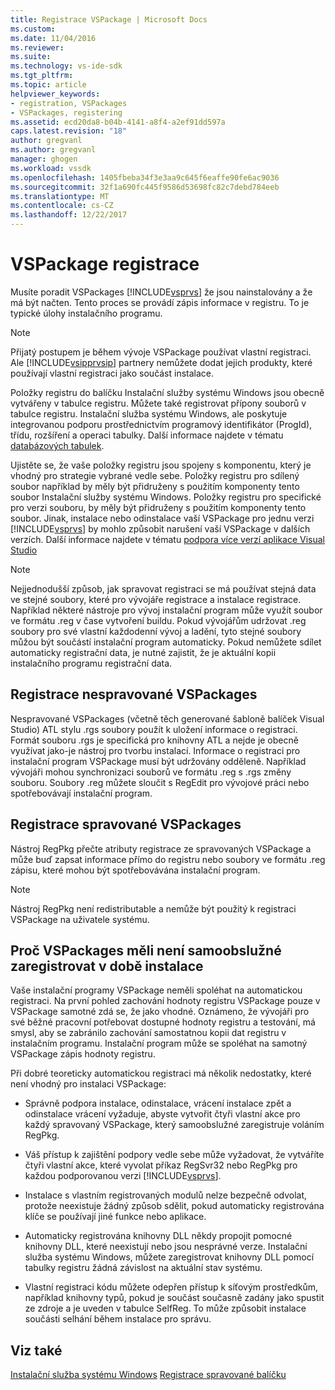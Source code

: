 ```yaml
---
title: Registrace VSPackage | Microsoft Docs
ms.custom: 
ms.date: 11/04/2016
ms.reviewer: 
ms.suite: 
ms.technology: vs-ide-sdk
ms.tgt_pltfrm: 
ms.topic: article
helpviewer_keywords:
- registration, VSPackages
- VSPackages, registering
ms.assetid: ecd20da8-b04b-4141-a8f4-a2ef91dd597a
caps.latest.revision: "18"
author: gregvanl
ms.author: gregvanl
manager: ghogen
ms.workload: vssdk
ms.openlocfilehash: 1405fbeba34f3e3aa9c645f6eaffe90fe6ac9036
ms.sourcegitcommit: 32f1a690fc445f9586d53698fc82c7debd784eeb
ms.translationtype: MT
ms.contentlocale: cs-CZ
ms.lasthandoff: 12/22/2017
---
```

# <a name="vspackage-registration"></a>VSPackage registrace
Musíte poradit VSPackages [!INCLUDE[vsprvs](../../code-quality/includes/vsprvs_md.md)] že jsou nainstalovány a že má být načten. Tento proces se provádí zápis informace v registru. To je typické úlohy instalačního programu.  
  
> [!NOTE]
>  Přijatý postupem je během vývoje VSPackage používat vlastní registraci. Ale [!INCLUDE[vsipprvsip](../../extensibility/includes/vsipprvsip_md.md)] partnery nemůžete dodat jejich produkty, které používají vlastní registraci jako součást instalace.  
  
 Položky registru do balíčku Instalační služby systému Windows jsou obecně vytvářeny v tabulce registru. Můžete také registrovat přípony souborů v tabulce registru. Instalační služba systému Windows, ale poskytuje integrovanou podporu prostřednictvím programový identifikátor (ProgId), třídu, rozšíření a operaci tabulky. Další informace najdete v tématu [databázových tabulek](http://msdn.microsoft.com/library/aa368259\(VS.85\).aspx).  
  
 Ujistěte se, že vaše položky registru jsou spojeny s komponentu, který je vhodný pro strategie vybrané vedle sebe. Položky registru pro sdílený soubor například by měly být přidruženy s použitím komponenty tento soubor Instalační služby systému Windows. Položky registru pro specifické pro verzi souboru, by měly být přidruženy s použitím komponenty tento soubor. Jinak, instalace nebo odinstalace vaší VSPackage pro jednu verzi [!INCLUDE[vsprvs](../../code-quality/includes/vsprvs_md.md)] by mohlo způsobit narušení vaší VSPackage v dalších verzích. Další informace najdete v tématu [podpora více verzí aplikace Visual Studio](../../extensibility/supporting-multiple-versions-of-visual-studio.md)  
  
> [!NOTE]
>  Nejjednodušší způsob, jak spravovat registraci se má používat stejná data ve stejné soubory, které pro vývojáře registrace a instalace registrace. Například některé nástroje pro vývoj instalační program může využít soubor ve formátu .reg v čase vytvoření buildu. Pokud vývojářům udržovat .reg soubory pro své vlastní každodenní vývoj a ladění, tyto stejné soubory můžou být součástí instalační program automaticky. Pokud nemůžete sdílet automaticky registrační data, je nutné zajistit, že je aktuální kopii instalačního programu registrační data.  
  
## <a name="registering-unmanaged-vspackages"></a>Registrace nespravované VSPackages  
 Nespravované VSPackages (včetně těch generované šabloně balíček Visual Studio) ATL stylu .rgs soubory použít k uložení informace o registraci. Formát souboru .rgs je specifická pro knihovny ATL a nejde je obecně využívat jako-je nástroj pro tvorbu instalací. Informace o registraci pro instalační program VSPackage musí být udržovány odděleně. Například vývojáři mohou synchronizaci souborů ve formátu .reg s .rgs změny souboru. Soubory .reg můžete sloučit s RegEdit pro vývojové práci nebo spotřebovávají instalační program.  
  
## <a name="registering-managed-vspackages"></a>Registrace spravované VSPackages  
 Nástroj RegPkg přečte atributy registrace ze spravovaných VSPackage a může buď zapsat informace přímo do registru nebo soubory ve formátu .reg zápisu, které mohou být spotřebovávána instalační program.  
  
> [!NOTE]
>  Nástroj RegPkg není redistributable a nemůže být použitý k registraci VSPackage na uživatele systému.  
  
## <a name="why-vspackages-should-not-self-register-at-install-time"></a>Proč VSPackages měli není samoobslužné zaregistrovat v době instalace  
 Vaše instalační programy VSPackage neměli spoléhat na automatickou registraci. Na první pohled zachování hodnoty registru VSPackage pouze v VSPackage samotné zdá se, že jako vhodné. Oznámeno, že vývojáři pro své běžné pracovní potřebovat dostupné hodnoty registru a testování, má smysl, aby se zabránilo zachování samostatnou kopii dat registru v instalačním programu. Instalační program může se spoléhat na samotný VSPackage zápis hodnoty registru.  
  
 Při dobré teoreticky automatickou registraci má několik nedostatky, které není vhodný pro instalaci VSPackage:  
  
-   Správně podpora instalace, odinstalace, vrácení instalace zpět a odinstalace vrácení vyžaduje, abyste vytvořit čtyři vlastní akce pro každý spravovaný VSPackage, který samoobslužné zaregistruje voláním RegPkg.  
  
-   Váš přístup k zajištění podpory vedle sebe může vyžadovat, že vytváříte čtyři vlastní akce, které vyvolat příkaz RegSvr32 nebo RegPkg pro každou podporovanou verzi [!INCLUDE[vsprvs](../../code-quality/includes/vsprvs_md.md)].  
  
-   Instalace s vlastním registrovaných modulů nelze bezpečně odvolat, protože neexistuje žádný způsob sdělit, pokud automaticky registrována klíče se používají jiné funkce nebo aplikace.  
  
-   Automaticky registrována knihovny DLL někdy propojit pomocné knihovny DLL, které neexistují nebo jsou nesprávné verze. Instalační služba systému Windows, můžete zaregistrovat knihovny DLL pomocí tabulky registru žádná závislost na aktuální stav systému.  
  
-   Vlastní registraci kódu můžete odepřen přístup k síťovým prostředkům, například knihovny typů, pokud je součást současně zadány jako spustit ze zdroje a je uveden v tabulce SelfReg. To může způsobit instalace součásti selhání během instalace pro správu.  
  
## <a name="see-also"></a>Viz také  
 [Instalační služba systému Windows](http://msdn.microsoft.com/library/cc185688\(VS.85\).aspx)   
 [Registrace spravované balíčku](http://msdn.microsoft.com/en-us/f69e0ea3-6a92-4639-8ca9-4c9c210e58a1)